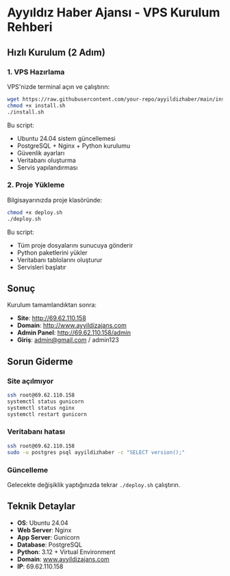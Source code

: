 # Ayyıldız Haber Ajansı - VPS Kurulum Rehberi

## Hızlı Kurulum (2 Adım)

### 1. VPS Hazırlama

VPS'nizde terminal açın ve çalıştırın:

```bash
wget https://raw.githubusercontent.com/your-repo/ayyildizhaber/main/install.sh
chmod +x install.sh
./install.sh
```

Bu script:
- Ubuntu 24.04 sistem güncellemesi
- PostgreSQL + Nginx + Python kurulumu
- Güvenlik ayarları
- Veritabanı oluşturma
- Servis yapılandırması

### 2. Proje Yükleme

Bilgisayarınızda proje klasöründe:

```bash
chmod +x deploy.sh
./deploy.sh
```

Bu script:
- Tüm proje dosyalarını sunucuya gönderir
- Python paketlerini yükler
- Veritabanı tablolarını oluşturur
- Servisleri başlatır

## Sonuç

Kurulum tamamlandıktan sonra:

- **Site**: http://69.62.110.158
- **Domain**: http://www.ayyildizajans.com
- **Admin Panel**: http://69.62.110.158/admin
- **Giriş**: admin@gmail.com / admin123

## Sorun Giderme

### Site açılmıyor
```bash
ssh root@69.62.110.158
systemctl status gunicorn
systemctl status nginx
systemctl restart gunicorn
```

### Veritabanı hatası
```bash
ssh root@69.62.110.158
sudo -u postgres psql ayyildizhaber -c "SELECT version();"
```

### Güncelleme
Gelecekte değişiklik yaptığınızda tekrar `./deploy.sh` çalıştırın.

## Teknik Detaylar

- **OS**: Ubuntu 24.04
- **Web Server**: Nginx
- **App Server**: Gunicorn
- **Database**: PostgreSQL
- **Python**: 3.12 + Virtual Environment
- **Domain**: www.ayyildizajans.com
- **IP**: 69.62.110.158